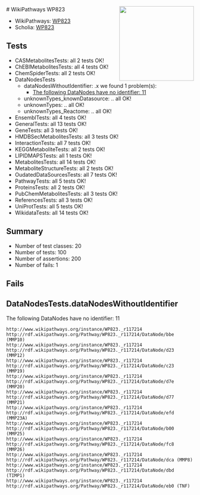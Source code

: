 <img style="float: right; width: 200px" src="https://upload.wikimedia.org/wikipedia/commons/thumb/8/83/Wplogo_with_text_500.png/640px-Wplogo_with_text_500.png" />
# WikiPathways WP823

* WikiPathways: [WP823](https://identifiers.org/wikipathways:WP823)
* Scholia: [WP823](https://scholia.toolforge.org/wikipathways/WP823)
## Tests
* CASMetabolitesTests: all 2 tests OK!
* ChEBIMetabolitesTests: all 4 tests OK!
* ChemSpiderTests: all 2 tests OK!
* DataNodesTests
    * dataNodesWithoutIdentifier: .x we found 1 problem(s):
        * [The following DataNodes have no identifier: 11](#8792c491)
    * unknownTypes_knownDatasource: .. all OK!
    * unknownTypes: .. all OK!
    * unknownTypes_Reactome: .. all OK!
* EnsemblTests: all 4 tests OK!
* GeneralTests: all 13 tests OK!
* GeneTests: all 3 tests OK!
* HMDBSecMetabolitesTests: all 3 tests OK!
* InteractionTests: all 7 tests OK!
* KEGGMetaboliteTests: all 2 tests OK!
* LIPIDMAPSTests: all 1 tests OK!
* MetabolitesTests: all 14 tests OK!
* MetaboliteStructureTests: all 2 tests OK!
* OudatedDataSourcesTests: all 7 tests OK!
* PathwayTests: all 5 tests OK!
* ProteinsTests: all 2 tests OK!
* PubChemMetabolitesTests: all 3 tests OK!
* ReferencesTests: all 3 tests OK!
* UniProtTests: all 5 tests OK!
* WikidataTests: all 14 tests OK!


## Summary

* Number of test classes: 20
* Number of tests: 100
* Number of assertions: 200
* Number of fails: 1

## Fails

<a name="8792c491" />

## DataNodesTests.dataNodesWithoutIdentifier

The following DataNodes have no identifier: 11
```
http://www.wikipathways.org/instance/WP823._r117214 http://rdf.wikipathways.org/Pathway/WP823._r117214/DataNode/bbe (MMP10)
http://www.wikipathways.org/instance/WP823._r117214 http://rdf.wikipathways.org/Pathway/WP823._r117214/DataNode/d23 (MMP12)
http://www.wikipathways.org/instance/WP823._r117214 http://rdf.wikipathways.org/Pathway/WP823._r117214/DataNode/c23 (MMP19)
http://www.wikipathways.org/instance/WP823._r117214 http://rdf.wikipathways.org/Pathway/WP823._r117214/DataNode/d7e (MMP20)
http://www.wikipathways.org/instance/WP823._r117214 http://rdf.wikipathways.org/Pathway/WP823._r117214/DataNode/d77 (MMP21)
http://www.wikipathways.org/instance/WP823._r117214 http://rdf.wikipathways.org/Pathway/WP823._r117214/DataNode/efd (MMP23A)
http://www.wikipathways.org/instance/WP823._r117214 http://rdf.wikipathways.org/Pathway/WP823._r117214/DataNode/b00 (MMP25)
http://www.wikipathways.org/instance/WP823._r117214 http://rdf.wikipathways.org/Pathway/WP823._r117214/DataNode/fc8 (MMP26)
http://www.wikipathways.org/instance/WP823._r117214 http://rdf.wikipathways.org/Pathway/WP823._r117214/DataNode/dca (MMP8)
http://www.wikipathways.org/instance/WP823._r117214 http://rdf.wikipathways.org/Pathway/WP823._r117214/DataNode/dbd (TIMP1)
http://www.wikipathways.org/instance/WP823._r117214 http://rdf.wikipathways.org/Pathway/WP823._r117214/DataNode/eb0 (TNF)
```

